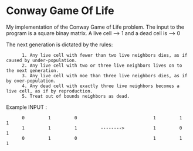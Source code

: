 # Conway Game Of Life
My implementation of the Conway Game of Life problem. 
The input to the program is a square binay matrix. 
A live cell --> 1 and a dead cell is --> 0

The next generation is dictated by the rules:

          1. Any live cell with fewer than two live neighbors dies, as if caused by under-population.
          2. Any live cell with two or three live neighbors lives on to the next generation.
          3. Any live cell with moe than three live neighbors dies, as if by over-population.
          4. Any dead cell with exactly three live neighbors becomes a live cell, as if by reproduction.
          5. Treat out of bounds neighbors as dead.
 
 Example INPUT : 
 
          0         1         0                             1         1         1
          1         1         1         -------->           1         0         1
          0         1         0                             1         1         1
